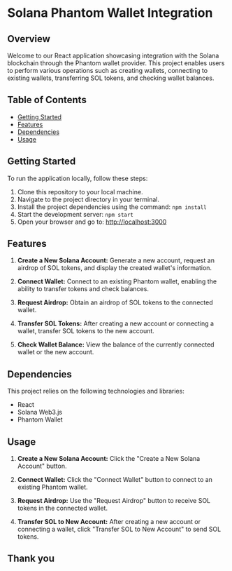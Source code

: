 # Solana Phantom Wallet Integration 

## Overview

Welcome to our React application showcasing integration with the Solana blockchain through the Phantom wallet provider. This project enables users to perform various operations such as creating wallets, connecting to existing wallets, transferring SOL tokens, and checking wallet balances.

## Table of Contents

- [Getting Started](#getting-started)
- [Features](#features)
- [Dependencies](#dependencies)
- [Usage](#usage)
  
## Getting Started

To run the application locally, follow these steps:

1. Clone this repository to your local machine.
2. Navigate to the project directory in your terminal.
3. Install the project dependencies using the command: `npm install`
4. Start the development server: `npm start`
5. Open your browser and go to: [http://localhost:3000](http://localhost:3000)

## Features

1. **Create a New Solana Account:** Generate a new account, request an airdrop of SOL tokens, and display the created wallet's information.

2. **Connect Wallet:** Connect to an existing Phantom wallet, enabling the ability to transfer tokens and check balances.

3. **Request Airdrop:** Obtain an airdrop of SOL tokens to the connected wallet.

4. **Transfer SOL Tokens:** After creating a new account or connecting a wallet, transfer SOL tokens to the new account.

5. **Check Wallet Balance:** View the balance of the currently connected wallet or the new account.

## Dependencies

This project relies on the following technologies and libraries:

- React
- Solana Web3.js
- Phantom Wallet

## Usage

1. **Create a New Solana Account:** Click the "Create a New Solana Account" button.
   
2. **Connect Wallet:** Click the "Connect Wallet" button to connect to an existing Phantom wallet.

3. **Request Airdrop:** Use the "Request Airdrop" button to receive SOL tokens in the connected wallet.

4. **Transfer SOL to New Account:** After creating a new account or connecting a wallet, click "Transfer SOL to New Account" to send SOL tokens.

## Thank you
